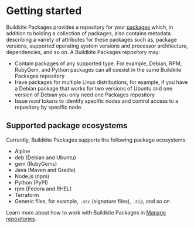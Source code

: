 # Getting started

Buildkite Packages provides a repository for your [packages](/docs/packages#an-introduction-to-packages) which, in addition to holding a collection of packages, also contains metadata describing a variety of attributes for these packages such as, package versions, supported operating system versions and processor architecture, dependencies, and so on. A Buildkite Packages repository may:

- Contain packages of any supported type. For example, Debian, RPM, RubyGem, and Python packages can all coexist in the same Buildkite Packages repository
- Have packages for multiple Linux distributions, for example, if you have a Debian package that works for two versions of Ubuntu and one version of Debian you only need one Packages repository
- Issue _read tokens_ to identify specific nodes and control access to a repository by specific node.

## Supported package ecosystems

Currently, Buildkite Packages supports the following package ecosystems:

- Alpine
- deb (Debian and Ubuntu)
- gem (RubyGems)
- Java (Maven and Gradle)
- Node.js (npm)
- Python (PyPI)
- rpm (Fedora and RHEL)
- Terraform
- Generic files, for example, `.asc` (signature files), `.zip`, and so on

Learn more about how to work with Buildkite Packages in [Manage repositories](/docs/packages/manage-repositories).
